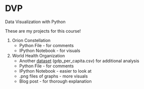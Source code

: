 # DVP
Data Visualization with Python

These are my projects for this course!
1. Orion Constellation
      - Python File - for comments
      - IPython Notebook - for visuals
2. World Health Organization
      - Another [dataset](https://data.worldbank.org/indicator/NY.GDP.PCAP.CD?end=2015&locations=CL-CN-DE-MX-US-ZW&start=2000) (gdp_per_capita.csv) for additional analysis
      - Python File - for comments
      - IPython Notebook - easier to look at
      - .png files of graphs - more visuals
      - Blog post - for thorough explanation
